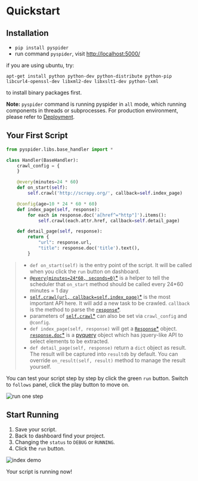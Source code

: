 Quickstart
==========

Installation
------------

* `pip install pyspider`
* run command `pyspider`, visit [http://localhost:5000/](http://localhost:5000/)

if you are using ubuntu, try:
```
apt-get install python python-dev python-distribute python-pip libcurl4-openssl-dev libxml2-dev libxslt1-dev python-lxml
```
to install binary packages first.

**Note:** `pyspider` command is running pyspider in `all` mode, which running components in threads or subprocesses. For production environment, please refer to [Deployment](Deployment).

Your First Script
-----------------

```python
from pyspider.libs.base_handler import *

class Handler(BaseHandler):
    crawl_config = {
    }

    @every(minutes=24 * 60)
    def on_start(self):
        self.crawl('http://scrapy.org/', callback=self.index_page)

    @config(age=10 * 24 * 60 * 60)
    def index_page(self, response):
        for each in response.doc('a[href^="http"]').items():
            self.crawl(each.attr.href, callback=self.detail_page)

    def detail_page(self, response):
        return {
            "url": response.url,
            "title": response.doc('title').text(),
        }
```

> * `def on_start(self)` is the entry point of the script. It will be called when you click the `run` button on dashboard.
> * [`@every(minutes=24*60, seconds=0)`*](/apis/@every/) is a helper to tell the scheduler that `on_start` method should be called every 24*60 minutes = 1 day
> * [`self.crawl(url, callback=self.index_page)`*](/apis/self.crawl) is the most important API here. It will add a new task to be crawled. `callback` is the method to parse the [`response`*](/apis/Response).
> * parameters of [`self.crawl`*](/apis/self.crawl) can also be set via `crawl_config` and `@config`.
> * `def index_page(self, response)` will get a [`Response`*](/apis/Response) object. [`response.doc`*](/apis/Response/#responsedoc) is a [pyquery](https://pythonhosted.org/pyquery/) object which has jquery-like API to select elements to be extracted.
> * `def detail_page(self, response)` return a `dict` object as result. The result will be captured into `resultdb` by default. You can override `on_result(self, result)` method to manage the result yourself.

You can test your script step by step by click the green `run` button. Switch to `follows` panel, click the play button to move on.

![run one step](imgs/run_one_step.png)

Start Running
-------------

1. Save your script.
2. Back to dashboard find your project.
3. Changing the `status` to `DEBUG` or `RUNNING`.
4. Click the `run` button.

![index demo](imgs/index_page.png)

Your script is running now!
